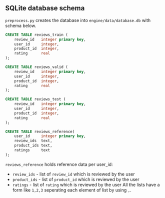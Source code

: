
## SQLite database schema
`preprocess.py` creates the database into `engine/data/database.db` with schema below.  
```sql
CREATE TABLE reviews_train (
    review_id   integer primary key,
    user_id     integer,
    product_id  integer,
    rating      real
);

CREATE TABLE reviews_valid (
    review_id   integer primary key,
    user_id     integer,
    product_id  integer,
    rating      real
);

CREATE TABLE reviews_test (
    review_id   integer primary key,
    user_id     integer,
    product_id  integer,
    rating      real
);

CREATE TABLE reviews_reference(
    user_id     integer primary key,
    review_ids  text,
    product_ids text,
    ratings     text
);
```
`reviews_reference` holds reference data per user_id:
- `review_ids`  - list of `review_id` which is reviewed by the user
- `product_ids` - list of `product_id` which is reviewed by the user
- `ratings`     - list of `rating` which is reviewed by the user
All the lists have a form like `1,2,3` seperating each element of list by using `,`.